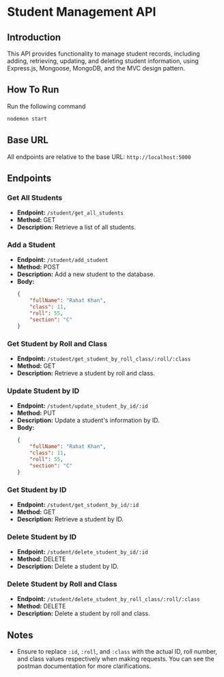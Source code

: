 # Student Management API

## Introduction

This API provides functionality to manage student records, including adding, retrieving, updating, and deleting student information, using Express.js, Mongoose, MongoDB, and the MVC design pattern.

## How To Run

Run the following command

```bash
nodemon start
```

## Base URL

All endpoints are relative to the base URL: `http://localhost:5000`

## Endpoints

### Get All Students

-   **Endpoint:** `/student/get_all_students`
-   **Method:** GET
-   **Description:** Retrieve a list of all students.

### Add a Student

-   **Endpoint:** `/student/add_student`
-   **Method:** POST
-   **Description:** Add a new student to the database.
-   **Body:**
    ```json
    {
        "fullName": "Rahat Khan",
        "class": 11,
        "roll": 55,
        "section": "C"
    }
    ```

### Get Student by Roll and Class

-   **Endpoint:** `/student/get_student_by_roll_class/:roll/:class`
-   **Method:** GET
-   **Description:** Retrieve a student by roll and class.

### Update Student by ID

-   **Endpoint:** `/student/update_student_by_id/:id`
-   **Method:** PUT
-   **Description:** Update a student's information by ID.
-   **Body:**
    ```json
    {
        "fullName": "Rahat Khan",
        "class": 11,
        "roll": 55,
        "section": "C"
    }
    ```

### Get Student by ID

-   **Endpoint:** `/student/get_student_by_id/:id`
-   **Method:** GET
-   **Description:** Retrieve a student by ID.

### Delete Student by ID

-   **Endpoint:** `/student/delete_student_by_id/:id`
-   **Method:** DELETE
-   **Description:** Delete a student by ID.

### Delete Student by Roll and Class

-   **Endpoint:** `/student/delete_student_by_roll_class/:roll/:class`
-   **Method:** DELETE
-   **Description:** Delete a student by roll and class.

## Notes

-   Ensure to replace `:id`, `:roll`, and `:class` with the actual ID, roll number, and class values respectively when making requests. You can see the postman documentation for more clarifications.
